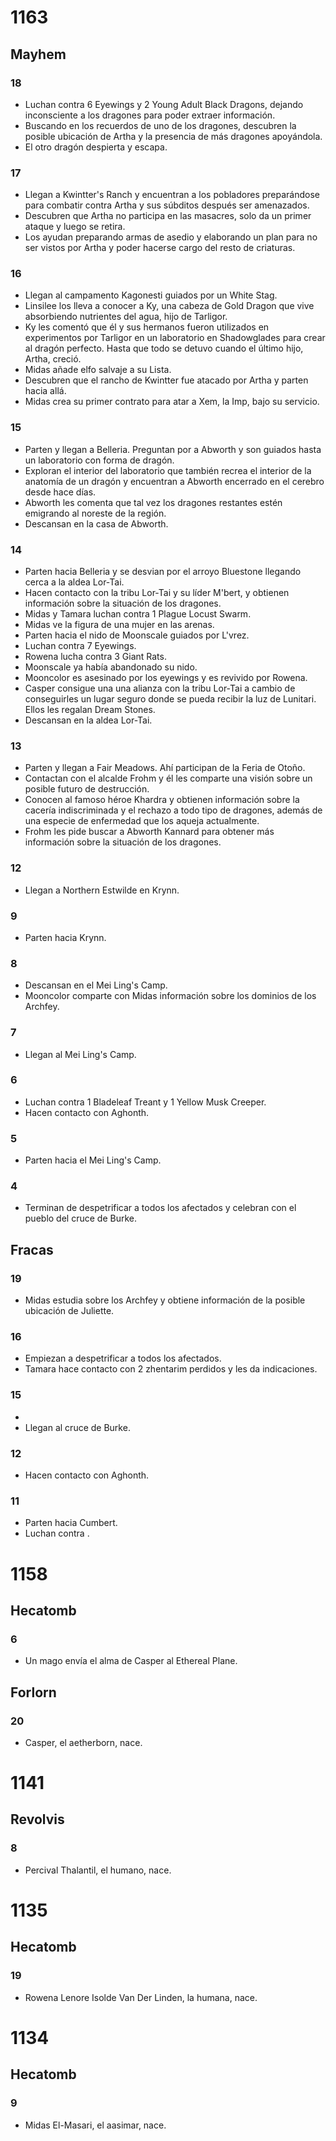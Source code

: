 # 1163

## Mayhem

### 18
- Luchan contra 6 Eyewings y 2 Young Adult Black Dragons, dejando inconsciente a los dragones para poder extraer información.
- Buscando en los recuerdos de uno de los dragones, descubren la posible ubicación de Artha y la presencia de más dragones apoyándola.
- El otro dragón despierta y escapa.

### 17
- Llegan a Kwintter's Ranch y encuentran a los pobladores preparándose para combatir contra Artha y sus súbditos después ser amenazados.
- Descubren que Artha no participa en las masacres, solo da un primer ataque y luego se retira.
- Los ayudan preparando armas de asedio y elaborando un plan para no ser vistos por Artha y poder hacerse cargo del resto de criaturas.

### 16
- Llegan al campamento Kagonesti guiados por un White Stag.
- Linsilee los lleva a conocer a Ky, una cabeza de Gold Dragon que vive absorbiendo nutrientes del agua, hijo de Tarligor.
- Ky les comentó que él y sus hermanos fueron utilizados en experimentos por Tarligor en un laboratorio en Shadowglades para crear al dragón perfecto. Hasta que todo se detuvo cuando el último hijo, Artha, creció.
- Midas añade elfo salvaje a su Lista.
- Descubren que el rancho de Kwintter fue atacado por Artha y parten hacia allá.
- Midas crea su primer contrato para atar a Xem, la Imp, bajo su servicio.

### 15

- Parten y llegan a Belleria. Preguntan por a Abworth y son guiados hasta un laboratorio con forma de dragón.
- Exploran el interior del laboratorio que también recrea el interior de la anatomía de un dragón y encuentran a Abworth encerrado en el cerebro desde hace días.
- Abworth les comenta que tal vez los dragones restantes estén emigrando al noreste de la región.
- Descansan en la casa de Abworth.

### 14

- Parten hacia Belleria y se desvian por el arroyo Bluestone llegando cerca a la aldea Lor-Tai.
- Hacen contacto con la tribu Lor-Tai y su líder M'bert, y obtienen información sobre la situación de los dragones.
- Midas y Tamara luchan contra 1 Plague Locust Swarm.
- Midas ve la figura de una mujer en las arenas.
- Parten hacia el nido de Moonscale guiados por L'vrez.
- Luchan contra 7 Eyewings.
- Rowena lucha contra 3 Giant Rats.
- Moonscale ya había abandonado su nido.
- Mooncolor es asesinado por los eyewings y es revivido por Rowena.
- Casper consigue una una alianza con la tribu Lor-Tai a cambio de conseguirles un lugar seguro donde se pueda recibir la luz de Lunitari. Ellos les regalan Dream Stones.
- Descansan en la aldea Lor-Tai.

### 13

- Parten y llegan a Fair Meadows. Ahí participan de la Feria de Otoño.
- Contactan con el alcalde Frohm y él les comparte una visión sobre un posible futuro de destrucción.
- Conocen al famoso héroe Khardra y obtienen información sobre la cacería indiscriminada y el rechazo a todo tipo de dragones, además de una especie de enfermedad que los aqueja actualmente.
- Frohm les pide buscar a Abworth Kannard para obtener más información sobre la situación de los dragones.

### 12

- Llegan a Northern Estwilde en Krynn.

### 9

- Parten hacia Krynn.

### 8

- Descansan en el Mei Ling's Camp.
- Mooncolor comparte con Midas información sobre los dominios de los Archfey.

### 7

- Llegan al Mei Ling's Camp.

### 6

- Luchan contra 1 Bladeleaf Treant y 1 Yellow Musk Creeper.
- Hacen contacto con Aghonth.

### 5

- Parten hacia el Mei Ling's Camp.

### 4

- Terminan de despetrificar a todos los afectados y celebran con el pueblo del cruce de Burke.

## Fracas

### 19

- Midas estudia sobre los Archfey y obtiene información de la posible ubicación de Juliette.

### 16

- Empiezan a despetrificar a todos los afectados.
- Tamara hace contacto con 2 zhentarim perdidos y les da indicaciones.

### 15

- 
- Llegan al cruce de Burke.

### 12

- Hacen contacto con Aghonth.

### 11

- Parten hacia Cumbert.
- Luchan contra .

# 1158

## Hecatomb

### 6

- Un mago envía el alma de Casper al Ethereal Plane.

## Forlorn

### 20

- Casper, el aetherborn, nace.

# 1141

## Revolvis

### 8

- Percival Thalantil, el humano, nace.

# 1135

## Hecatomb

### 19

- Rowena Lenore Isolde Van Der Linden, la humana, nace.

# 1134

## Hecatomb

### 9

- Midas El-Masari, el aasimar, nace.